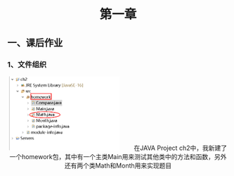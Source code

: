 # <center> 第一章
## 一、课后作业 
### 1、文件组织
<center> <img src="./Picture/ch2/p1.png" width="50%">
&emsp;&emsp;在JAVA Project ch2中，我新建了一个homework包，其中有一个主类Main用来测试其他类中的方法和函数，另外还有两个类Math和Month用来实现题目

